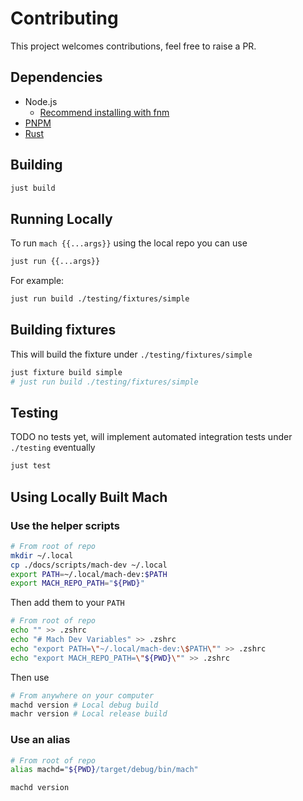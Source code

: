 # Contributing

This project welcomes contributions, feel free to raise a PR.

## Dependencies

- Node.js 
  - [Recommend installing with fnm](https://github.com/Schniz/fnm)
- [PNPM](https://pnpm.io/installation)
- [Rust](https://rustup.rs/)

## Building

```bash
just build
```

## Running Locally

To run `mach {{...args}}` using the local repo you can use
```bash
just run {{...args}}
```

For example:

```bash
just run build ./testing/fixtures/simple
```

## Building fixtures

This will build the fixture under `./testing/fixtures/simple`

```bash
just fixture build simple
# just run build ./testing/fixtures/simple
```

## Testing

TODO no tests yet, will implement automated integration tests under `./testing` eventually

```bash
just test
```

## Using Locally Built Mach

### Use the helper scripts

```bash
# From root of repo
mkdir ~/.local
cp ./docs/scripts/mach-dev ~/.local
export PATH=~/.local/mach-dev:$PATH
export MACH_REPO_PATH="${PWD}"
```

Then add them to your `PATH`
```bash
# From root of repo
echo "" >> .zshrc
echo "# Mach Dev Variables" >> .zshrc
echo "export PATH=\"~/.local/mach-dev:\$PATH\"" >> .zshrc
echo "export MACH_REPO_PATH=\"${PWD}\"" >> .zshrc
```

Then use
```bash
# From anywhere on your computer
machd version # Local debug build
machr version # Local release build
```

### Use an alias

```bash
# From root of repo
alias machd="${PWD}/target/debug/bin/mach"

machd version
```
